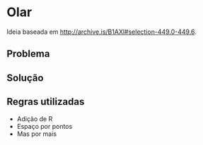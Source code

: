 # Olar


Ideia baseada em http://archive.is/B1AXl#selection-449.0-449.6.

## Problema


## Solução

## Regras utilizadas

- Adição de R
- Espaço por pontos
- Mas por mais
